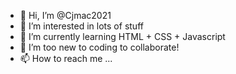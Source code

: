 - 👋 Hi, I’m @Cjmac2021
- 👀 I’m interested in lots of stuff
- 🌱 I’m currently learning HTML + CSS + Javascript
- 💞️ I’m too new to coding to collaborate!
- 📫 How to reach me ...

<!---
Cjmac2021/Cjmac2021 is a ✨ special ✨ repository because its `README.md` (this file) appears on your GitHub profile.
You can click the Preview link to take a look at your changes.
--->
